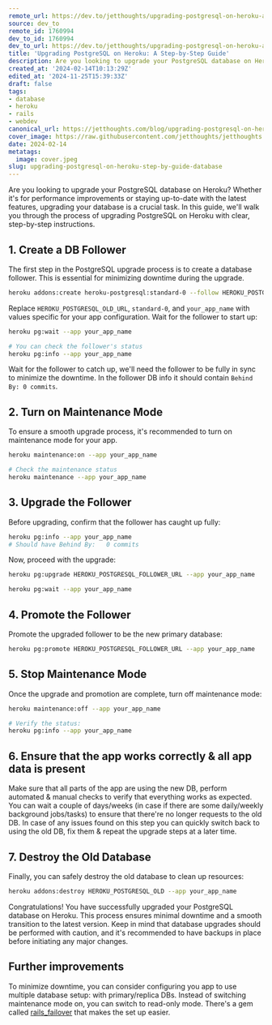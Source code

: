 ```yaml
---
remote_url: https://dev.to/jetthoughts/upgrading-postgresql-on-heroku-a-step-by-step-guide-4beb
source: dev_to
remote_id: 1760994
dev_to_id: 1760994
dev_to_url: https://dev.to/jetthoughts/upgrading-postgresql-on-heroku-a-step-by-step-guide-4beb
title: 'Upgrading PostgreSQL on Heroku: A Step-by-Step Guide'
description: Are you looking to upgrade your PostgreSQL database on Heroku? Whether it's for performance...
created_at: '2024-02-14T10:13:29Z'
edited_at: '2024-11-25T15:39:33Z'
draft: false
tags:
- database
- heroku
- rails
- webdev
canonical_url: https://jetthoughts.com/blog/upgrading-postgresql-on-heroku-step-by-guide-database/
cover_image: https://raw.githubusercontent.com/jetthoughts/jetthoughts.github.io/master/content/blog/upgrading-postgresql-on-heroku-step-by-guide-database/cover.jpeg
date: 2024-02-14
metatags:
  image: cover.jpeg
slug: upgrading-postgresql-on-heroku-step-by-guide-database
---
```

Are you looking to upgrade your PostgreSQL database on Heroku? Whether it's for performance improvements or staying up-to-date with the latest features, upgrading your database is a crucial task. In this guide, we'll walk you through the process of upgrading PostgreSQL on Heroku with clear, step-by-step instructions.

## 1. Create a DB Follower

The first step in the PostgreSQL upgrade process is to create a database follower. This is essential for minimizing downtime during the upgrade.

```bash
heroku addons:create heroku-postgresql:standard-0 --follow HEROKU_POSTGRESQL_OLD --app your_app_name
```

Replace `HEROKU_POSTGRESQL_OLD_URL`, `standard-0`, and `your_app_name` with values specific for your app configuration.
Wait for the follower to start up:

```bash
heroku pg:wait --app your_app_name

# You can check the follower's status
heroku pg:info --app your_app_name
```

Wait for the follower to catch up, we'll need the follower to be fully in sync to minimize the downtime. In the follower DB info it should contain `Behind By: 0 commits`.

## 2. Turn on Maintenance Mode

To ensure a smooth upgrade process, it's recommended to turn on maintenance mode for your app.

```bash
heroku maintenance:on --app your_app_name

# Check the maintenance status
heroku maintenance --app your_app_name
```

## 3. Upgrade the Follower

Before upgrading, confirm that the follower has caught up fully:

```bash
heroku pg:info --app your_app_name
# Should have Behind By:   0 commits
```

Now, proceed with the upgrade:

```bash
heroku pg:upgrade HEROKU_POSTGRESQL_FOLLOWER_URL --app your_app_name

heroku pg:wait --app your_app_name
```

## 4. Promote the Follower

Promote the upgraded follower to be the new primary database:

```bash
heroku pg:promote HEROKU_POSTGRESQL_FOLLOWER_URL --app your_app_name
```

## 5. Stop Maintenance Mode

Once the upgrade and promotion are complete, turn off maintenance mode:

```bash
heroku maintenance:off --app your_app_name

# Verify the status:
heroku pg:info --app your_app_name
```

## 6. Ensure that the app works correctly & all app data is present

Make sure that all parts of the app are using the new DB, perform automated & manual checks to verify that everything works as expected. You can wait a couple of days/weeks (in case if there are some daily/weekly background jobs/tasks) to ensure that there're no longer requests to the old DB.
In case of any issues found on this step you can quickly switch back to using the old DB, fix them & repeat the upgrade steps at a later time.

## 7. Destroy the Old Database

Finally, you can safely destroy the old database to clean up resources:

```bash
heroku addons:destroy HEROKU_POSTGRESQL_OLD --app your_app_name
```

Congratulations! You have successfully upgraded your PostgreSQL database on Heroku. This process ensures minimal downtime and a smooth transition to the latest version. Keep in mind that database upgrades should be performed with caution, and it's recommended to have backups in place before initiating any major changes.

## Further improvements

To minimize downtime, you can consider configuring you app to use multiple database setup: with primary/replica DBs. Instead of switching maintenance mode on, you can switch to read-only mode. There's a gem called [rails_failover](https://github.com/discourse/rails_failover) that makes the set up easier.
